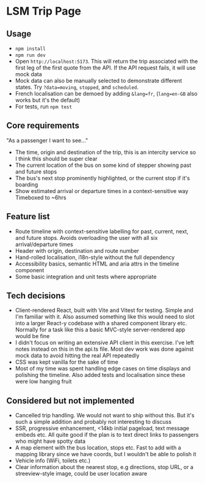 # LSM Trip Page

## Usage
- `npm install`
- `npm run dev`
- Open `http://localhost:5173`. This will return the trip associated with the first leg of the first quote from the API. If the API request fails, it will use mock data
- Mock data can also be manually selected to demonstrate different states. Try `?data=moving`, `stopped`, and `scheduled`.
- French localisation can be demoed by adding `&lang=fr`, (`lang=en-GB` also works but it's the default)
- For tests, run `npm test`

## Core requirements
"As a passenger I want to see..."
- The time, origin and destination of the trip, this is an intercity service so I think this should be super clear
- The current location of the bus on some kind of stepper showing past and future stops
- The bus's next stop prominently highlighted, or the current stop if it's boarding
- Show estimated arrival or departure times in a context-sensitive way
Timeboxed to ~6hrs

## Feature list
- Route timeline with context-sensitive labelling for past, current, next, and future stops. Avoids overloading the user with all six arrival/departure times
- Header with origin, destination and route number
- Hand-rolled localisation, i18n-style without the full dependency
- Accessibility basics, semantic HTML and aria attrs in the timeline component
- Some basic integration and unit tests where appropriate

## Tech decisions
- Client-rendered React, built with Vite and Vitest for testing. Simple and I'm familiar with it. Also assumed something like this would need to slot into a larger React-y codebase with a shared component library etc. Normally for a task like this a basic MVC-style server-rendered app would be fine
- I didn't focus on writing an extensive API client in this exercise. I've left notes instead on this in the api.ts file. Most dev work was done against mock data to avoid hitting the real API repeatedly
- CSS was kept vanilla for the sake of time
- Most of my time was spent handling edge cases on time displays and polishing the timeline. Also added tests and localisation since these were low hanging fruit

## Considered but not implemented
- Cancelled trip handling. We would not want to ship without this. But it's such a simple addition and probably not interesting to discuss
- SSR, progressive enhancement, <14kb initial pageload, text message embeds etc. All quite good if the plan is to text direct links to passengers who might have spotty data
- A map element with the bus location, stops etc. Fast to add with a mapping library since we have coords, but I wouldn't be able to polish it
- Vehicle info (WiFi, toilets etc.)
- Clear information about the nearest stop, e.g directions, stop URL, or a streeview-style image, could be user location aware
